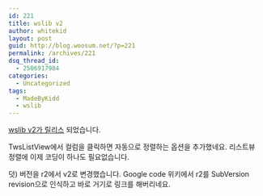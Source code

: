 ```yaml
---
id: 221
title: wslib v2
author: whitekid
layout: post
guid: http://blog.woosum.net/?p=221
permalink: /archives/221
dsq_thread_id:
  - 2506917984
categories:
  - Uncategorized
tags:
  - MadeByKidd
  - wslib
---
```

[wslib v2가 릴리스][1] 되었습니다.

TwsListView에서 컬럼을 클릭하면 자동으로 정렬하는 옵션을 추가했네요. 리스트뷰 정렬에 이제 코딩이 하나도 필요없습니다.

덧) 버전을 r2에서 v2로 변경했습니다. Google code 위키에서 r2를 SubVersion revision으로 인식하고 바로 거기로 링크를 해버리네요.

 [1]: http://code.google.com/p/wslib/wiki/Changes#v2